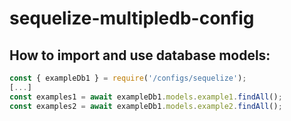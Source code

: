 # sequelize-multipledb-config

## How to import and use database models:
```javascript
const { exampleDb1 } = require('/configs/sequelize');
[...]
const examples1 = await exampleDb1.models.example1.findAll();
const examples2 = await exampleDb1.models.example2.findAll();
```

